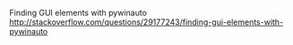 Finding GUI elements with pywinauto
http://stackoverflow.com/questions/29177243/finding-gui-elements-with-pywinauto